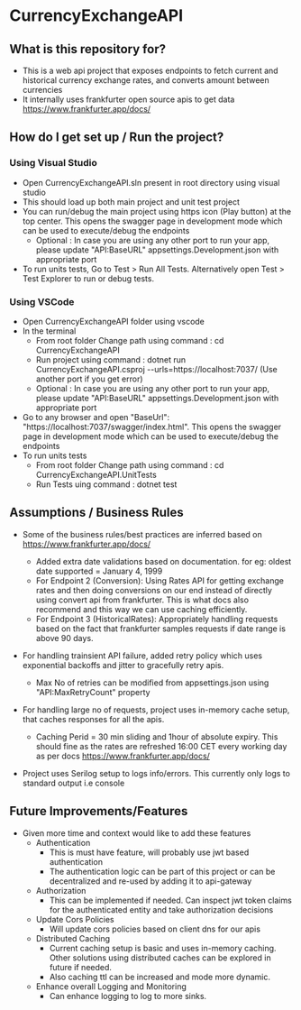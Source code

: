 # CurrencyExchangeAPI

## What is this repository for? 

- This is a web api project that exposes endpoints to fetch current and historical currency exchange rates, and converts amount between currencies 
- It internally uses frankfurter open source apis to get data https://www.frankfurter.app/docs/

## How do I get set up / Run the project? 

### Using Visual Studio
- Open CurrencyExchangeAPI.sln present in root directory using visual studio 
- This should load up both main project and unit test project
- You can run/debug the main project using https icon (Play button) at the top center. This opens the swagger page in development mode which can be used to execute/debug the endpoints
	- Optional : In case you are using any other port to run your app, please update "API:BaseURL" appsettings.Development.json with appropriate port
- To run units tests, Go to Test > Run All Tests. Alternatively open Test > Test Explorer to run or debug tests.

### Using VSCode
- Open CurrencyExchangeAPI folder using vscode
- In the terminal
	- From root folder Change path using command :  cd CurrencyExchangeAPI
	- Run project using command :  dotnet run CurrencyExchangeAPI.csproj --urls=https://localhost:7037/  (Use another port if you get error)
	- Optional : In case you are using any other port to run your app, please update "API:BaseURL" appsettings.Development.json with appropriate port
- Go to any browser and open "BaseUrl": "https://localhost:7037/swagger/index.html". This opens the swagger page in development mode which can be used to execute/debug the endpoints
- To run units tests
	- From root folder Change path using command :  cd CurrencyExchangeAPI.UnitTests
	- Run Tests uing command :  dotnet test


## Assumptions / Business Rules
 - Some of the business rules/best practices are inferred based on https://www.frankfurter.app/docs/
	- Added extra date validations based on documentation. for eg: oldest date supported = January 4, 1999
	- For Endpoint 2 (Conversion): Using Rates API for getting exchange rates and then doing conversions on our end instead of directly using convert api from frankfurter. This is what docs also recommend and this way we can use caching efficiently.
	- For Endpoint 3 (HistoricalRates): Appropriately handling requests based on the fact that frankfurter samples requests if date range is above 90 days.

- For handling trainsient API failure, added retry policy which uses exponential backoffs and jitter to gracefully retry apis.
	- Max No of retries can be modified from appsettings.json using "API:MaxRetryCount" property

- For handling large no of requests, project uses in-memory cache setup, that caches responses for all the apis.
	- Caching Perid = 30 min sliding and 1hour of absolute expiry. This should fine as the rates are refreshed 16:00 CET every working day as per docs https://www.frankfurter.app/docs/ 

- Project uses Serilog setup to logs info/errors. This currently only logs to standard output i.e console

## Future Improvements/Features
 - Given more time and context would like to add these features
	- Authentication
		- This is must have feature, will probably use jwt based authentication
		- The authentication logic can be part of this project or can be decentralized and re-used by adding it to api-gateway
    - Authorization
		- This can be implemented if needed. Can inspect jwt token claims for the authenticated entity and take authorization decisions
    - Update Cors Policies
		- Will update cors policies based on client dns for our apis
	- Distributed Caching 
		- Current caching setup is basic and uses in-memory caching. Other solutions using distributed caches can be explored in future if needed.
		- Also caching ttl can be increased and mode more dynamic.
	- Enhance overall Logging and Monitoring
		- Can enhance logging to log to more sinks.